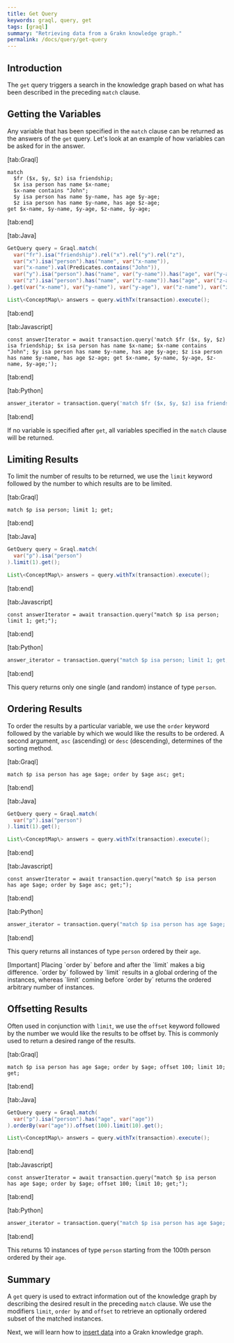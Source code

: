```yaml
---
title: Get Query
keywords: graql, query, get
tags: [graql]
summary: "Retrieving data from a Grakn knowledge graph."
permalink: /docs/query/get-query
---
```


## Introduction
The `get` query triggers a search in the knowledge graph based on what has been described in the preceding `match` clause.

## Getting the Variables
Any variable that has been specified in the `match` clause can be returned as the answers of the `get` query. Let's look at an example of how variables can be asked for in the answer.

<div class="gtabs dark">

[tab:Graql]
```graql
match
  $fr ($x, $y, $z) isa friendship;
  $x isa person has name $x-name;
  $x-name contains "John";
  $y isa person has name $y-name, has age $y-age;
  $z isa person has name $y-name, has age $z-age;
get $x-name, $y-name, $y-age, $z-name, $y-age;
```
[tab:end]

[tab:Java]
```java
GetQuery query = Graql.match(
  var("fr").isa("friendship").rel("x").rel("y").rel("z"),
  var("x").isa("person").has("name", var("x-name")),
  var("x-name").val(Predicates.contains("John")),
  var("y").isa("person").has("name", var("y-name")).has("age", var("y-age")),
  var("z").isa("person").has("name", var("z-name")).has("age", var("z-age")),
).get(var("x-name"), var("y-name"), var("y-age"), var("z-name"), var("z-age"));

List\<ConceptMap\> answers = query.withTx(transaction).execute();
```
<!-- 1.5 Stream\<ConceptMap\> answers = transaction.stream(query.toString()); -->
[tab:end]

[tab:Javascript]
```nodejs
const answerIterator = await transaction.query('match $fr ($x, $y, $z) isa friendship; $x isa person has name $x-name; $x-name contains "John"; $y isa person has name $y-name, has age $y-age; $z isa person has name $y-name, has age $z-age; get $x-name, $y-name, $y-age, $z-name, $y-age;');
```
[tab:end]

[tab:Python]
```python
answer_iterator = transaction.query('match $fr ($x, $y, $z) isa friendship; $x isa person has name $x-name; $x-name contains "John"; $y isa person has name $y-name, has age $y-age; $z isa person has name $y-name, has age $z-age; get $x-name, $y-name, $y-age, $z-name, $y-age;')
```
[tab:end]
</div>

If no variable is specified after `get`, all variables specified in the `match` clause will be returned.

## Limiting Results
To limit the number of results to be returned, we use the `limit` keyword followed by the number to which results are to be limited.

<div class="gtabs dark">

[tab:Graql]
```graql
match $p isa person; limit 1; get;
```
[tab:end]

[tab:Java]
```java
GetQuery query = Graql.match(
  var("p").isa("person")
).limit(1).get();

List\<ConceptMap\> answers = query.withTx(transaction).execute();
```
<!-- 1.5 Stream\<ConceptMap\> answers = transaction.stream(query.toString()); -->
[tab:end]

[tab:Javascript]
```nodejs
const answerIterator = await transaction.query("match $p isa person; limit 1; get;");
```
[tab:end]

[tab:Python]
```python
answer_iterator = transaction.query("match $p isa person; limit 1; get;")
```
[tab:end]
</div>

This query returns only one single (and random) instance of type `person`.

## Ordering Results
To order the results by a particular variable, we use the `order` keyword followed by the variable by which we would like the results to be ordered. A second argument, `asc` (ascending) or `desc` (descending), determines of the sorting method.

<div class="gtabs dark">

[tab:Graql]
```graql
match $p isa person has age $age; order by $age asc; get;
```
[tab:end]

[tab:Java]
```java
GetQuery query = Graql.match(
  var("p").isa("person")
).limit(1).get();

List\<ConceptMap\> answers = query.withTx(transaction).execute();
```
<!-- 1.5 Stream\<ConceptMap\> answers = transaction.stream(query.toString()); -->
[tab:end]

[tab:Javascript]
```nodejs
const answerIterator = await transaction.query("match $p isa person has age $age; order by $age asc; get;");
```
[tab:end]

[tab:Python]
```python
answer_iterator = transaction.query("match $p isa person has age $age; order by $age asc; get;")
```
[tab:end]

</div>

This query returns all instances of type `person` ordered by their `age`.

<div class="galert">
[Important]
Placing `order by` before and after the `limit` makes a big difference. `order by` followed by `limit` results in a global ordering of the instances, whereas `limit` coming before `order by` returns the ordered arbitrary number of instances.
</div>

## Offsetting Results
Often used in conjunction with `limit`, we use the `offset` keyword followed by the number we would like the results to be offset by. This is commonly used to return a desired range of the results.

<div class="gtabs dark">

[tab:Graql]
```graql
match $p isa person has age $age; order by $age; offset 100; limit 10; get;
```
[tab:end]

[tab:Java]
```java
GetQuery query = Graql.match(
  var("p").isa("person").has("age", var("age"))
).orderBy(var("age")).offset(100).limit(10).get();

List\<ConceptMap\> answers = query.withTx(transaction).execute();
```
<!-- 1.5 Stream\<ConceptMap\> answers = transaction.stream(query.toString()); -->
[tab:end]

[tab:Javascript]
```nodejs
const answerIterator = await transaction.query("match $p isa person has age $age; order by $age; offset 100; limit 10; get;");
```
[tab:end]

[tab:Python]
```python
answer_iterator = transaction.query("match $p isa person has age $age; order by $age; offset 100; limit 10; get;")
```
[tab:end]

</div>

This returns 10 instances of type `person` starting from the 100th person ordered by their `age`.

## Summary
A `get` query is used to extract information out of the knowledge graph by describing the desired result in the preceding `match` clause. We use the modifiers `limit`, `order by` and `offset` to retrieve an optionally ordered subset of the matched instances.

Next, we will learn how to [insert data](/docs/query/insert-query) into a Grakn knowledge graph.